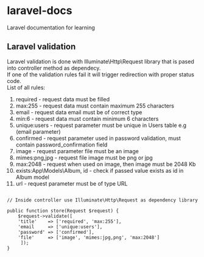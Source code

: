 # laravel-docs
Laravel documentation for learning  

## Laravel validation 

Laravel validation is done with Illuminate\Http\Request library that is pased into controller method as dependecy.  
If one of the validation rules fail it will trigger redirection with proper status code.  
List of all rules:  
1. required      - request data must be filled 
2. max:255       - request data must contain maximum 255 characters
3. email         - request data email must be of correct type
4. min:6         - request data must contain minimum 6 characters
5. unique:users  - request parameter must be unique in Users table e.g (email parameter)
6. confirmed     - request parameter used in password validation, must contain password_confirmation field
7. image         - request parameter file must be an image
8. mimes:png,jpg - request file image must be png or jpg
9. max:2048      - request when used on image, then image must be 2048 Kb
10. exists:App\Models\Album, id - check if passed value exists as id in Album model
11. url          - request parameter must be of type URL

```

// Inside controller use Illuminate\Http\Request as dependency library

public function store(Request $request) {
    $request->validate([
	'title'    => ['required', 'max:255'],
	'email     => ['unique:users'],
	'password' => ['confirmed'],
	'file'     => ['image', 'mimes:jpg,png', 'max:2048']
     ]);
}





```
